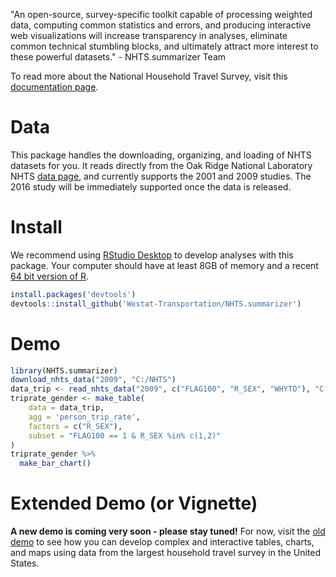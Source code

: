 "An open-source, survey-specific toolkit capable of processing weighted data, computing common statistics and errors, and producing interactive web visualizations will increase transparency in analyses, eliminate common technical stumbling blocks, and ultimately attract more interest to these powerful datasets." - NHTS.summarizer Team

To read more about the National Household Travel Survey, visit this [documentation page](http://nhts.ornl.gov/documentation.shtml).

# Data

This package handles the downloading, organizing, and loading of NHTS datasets for you. It reads directly from the Oak Ridge National Laboratory NHTS [data page](http://nhts.ornl.gov/download.shtml), and currently supports the 2001 and 2009 studies. The 2016 study will be immediately supported once the data is released.

# Install

We recommend using [RStudio Desktop](https://www.rstudio.com/products/rstudio/download/) to develop analyses with this package. Your computer should have at least 8GB of memory and a recent [64 bit version of R](https://cran.r-project.org/).

```R
install.packages('devtools')
devtools::install_github('Westat-Transportation/NHTS.summarizer')
```
# Demo

```R
library(NHTS.summarizer)
download_nhts_data("2009", "C:/NHTS")
data_trip <- read_nhts_data("2009", c("FLAG100", "R_SEX", "WHYTO"), "C:/NHTS")
triprate_gender <- make_table(
	data = data_trip, 
	agg = 'person_trip_rate',
	factors = c("R_SEX"),
	subset = "FLAG100 == 1 & R_SEX %in% c(1,2)"
)
triprate_gender %>%
  make_bar_chart()
```

# Extended Demo (or Vignette)

**A new demo is coming very soon - please stay tuned!** For now, visit the [old demo](https://rawgit.com/Westat-Transportation/NHTS-Summarizer/master/demo.html) to see how you can develop complex and interactive tables, charts, and maps using data from the largest household travel survey in the United States.